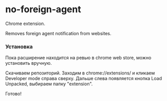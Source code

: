 # no-foreign-agent

Chrome extension.

Removes foreign agent notification from websites.


### Установка

Пока расширение находится на ревью в chrome web store, можно установить вручную.

Скачиваем репозиторий.
Заходим в chrome://extensions/ и кликаем Developer mode справа сверху.
Дальше слева появляется кнопка Load Unpacked, выбираем папку "extension".

Готово!
